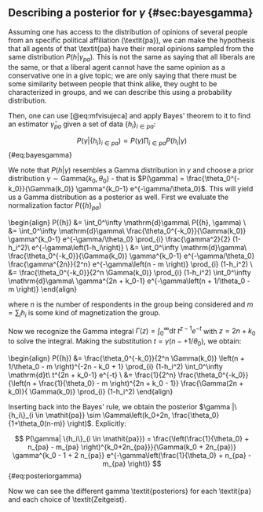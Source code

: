 
## Describing a posterior for $\gamma$ {#sec:bayesgamma}

Assuming one has access to the distribution of opinions of several people from an specific political affiliation (\textit{pa}), we can make the hypothesis that all agents of that \textit{pa} have their moral opinions sampled from the same distribution $P(h|\gamma_\mathit{pa})$. This is not the same as saying that all liberals are the same, or that a liberal agent cannot have the same opinion as a conservative one in a give topic; we are only saying that there must be some similarity between people that think alike, they ought to be characterized in groups, and we can describe this using a probability distribution.

Then, one can use [@eq:mfvisujeca] and apply Bayes' theorem to it to find an estimator $\hat{\gamma}_{pa}$ given a set of data $\{h_i\}_{i \in \mathit{pa}}$:

$$  P(\gamma| \{h_i\}_{i \in \mathit{pa}}) \propto P(\gamma) \prod_{i \in \mathit{pa}} P(h_i | \gamma) $$ {#eq:bayesgamma}

We note that $P(h|\gamma)$ resembles a Gamma distribution in $\gamma$ and choose a prior distribution $\gamma \sim \mathrm{Gamma}(k_0, \theta_0)$ - that is $P(\gamma) = \frac{\theta_0^{-k_0}}{\Gamma(k_0)} \gamma^{k_0-1} e^{-\gamma/\theta_0}$. This will yield us a Gamma distribution as a posterior as well. First we evaluate the normalization factor $P(\{h\}_{pa})$

\begin{align}
    P(\{h\}) &= \int_0^\infty \mathrm{d}\gamma\ P(\{h\}, \gamma) \\
    &= \int_0^\infty \mathrm{d}\gamma\ \frac{\theta_0^{-k_0}}{\Gamma(k_0)} \gamma^{k_0-1} e^{-\gamma/\theta_0} \prod_{i} \frac{\gamma^2}{2} (1-h_i^2)\ e^{-\gamma\left(1-h_i\right)} \\
    &= \int_0^\infty \mathrm{d}\gamma\ \frac{\theta_0^{-k_0}}{\Gamma(k_0)} \gamma^{k_0-1} e^{-\gamma/\theta_0} \frac{\gamma^{2n}}{2^n} e^{-\gamma\left(n - m \right)} \prod_{i} (1-h_i^2) \\
    &= \frac{\theta_0^{-k_0}}{2^n \Gamma(k_0)} \prod_{i} (1-h_i^2) \int_0^\infty \mathrm{d}\gamma\ \gamma^{2n + k_0-1} e^{-\gamma\left(n + 1/\theta_0 - m \right)}
\end{align}

where $n$ is the number of respondents in the group being considered and $m = \sum_i h_i$ is some kind of magnetization the group.
<!-- magnetization of a given political group of respondents $\mathit{pa}$.  -->

Now we recognize the Gamma integral $\Gamma(z) = \int_0^\infty \mathrm{d}t\ t^{z-1} e^{-t}$ with $z = 2n + k_0$ to solve the integral. Making the substitution $t = \gamma\left( n -  + 1/\theta_0 \right)$, we obtain:

\begin{align}
    P(\{h\}) &= \frac{\theta_0^{-k_0}}{2^n \Gamma(k_0)} \left(n + 1/\theta_0 - m \right)^{-2n - k_0 + 1} \prod_{i} (1-h_i^2) \int_0^\infty \mathrm{d}t\ t^{2n + k_0-1} e^{-t}  \\
    &= \frac{1}{2^n} \frac{\theta_0^{-k_0}}{\left(n + \frac{1}{\theta_0} - m \right)^{2n + k_0 - 1}} \frac{\Gamma(2n + k_0)}{ \Gamma(k_0)} \prod_{i} (1-h_i^2)
\end{align}

Inserting back into the Bayes' rule, we obtain the posterior $\gamma |\{h_i\}_{i \in \mathit{pa}} \sim \Gamma\left(k_0+2n, \frac{\theta_0}{1+\theta_0(n-m)} \right)$. Explicitly:

$$  P(\gamma| \{h_i\}_{i \in \mathit{pa}}) = \frac{\left(\frac{1}{\theta_0} + n_{pa} - m_{pa} \right)^{k_0+2n_{pa}}}{\Gamma(k_0 + 2n_{pa})} \gamma^{k_0 - 1 + 2 n_{pa}} e^{-\gamma\left(\frac{1}{\theta_0} + n_{pa} - m_{pa} \right)} $$ {#eq:posteriorgamma}

Now we can see the different gamma \textit{posteriors} for each \textit{pa} and each choice of \textit{Zeitgeist}.
